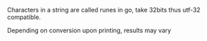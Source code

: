 Characters in a string are called runes in go, take 32bits thus utf-32 compatible.

Depending on conversion upon printing, results may vary
